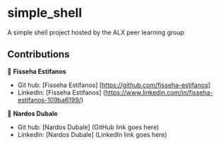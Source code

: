 # simple_shell
A simple shell project hosted by the ALX peer learning group

## Contributions

👤 **Fisseha Estifanos**

- Git hub: [Fisseha Estifanos] [https://github.com/fisseha-estifanos] 
- LinkedIn: [Fisseha Estifanos] (https://www.linkedin.com/in/fisseha-estifanos-109ba6199/)

👤 **Nardos Dubale**

- Git hub: [Nardos Dubale] (GitHub link goes here)
- LinkedIn: [Nardos Dubale] (LinkedIn link goes here)
